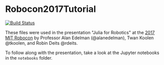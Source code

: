 # Robocon2017Tutorial

[![Build Status](https://travis-ci.org/tkoolen/Robocon2017Tutorial.jl.svg?branch=master)](https://travis-ci.org/tkoolen/Robocon2017Tutorial.jl)

These files were used in the presentation "Julia for Robotics" at the [2017 MIT Robocon](http://robocon.mit.edu/speakers.html#breakout) by Professor Alan Edelman (@alanedelman), Twan Koolen @tkoolen, and Robin Deits @rdeits. 

To follow along with the presentation, take a look at the Jupyter notebooks in the `notebooks` folder. 
